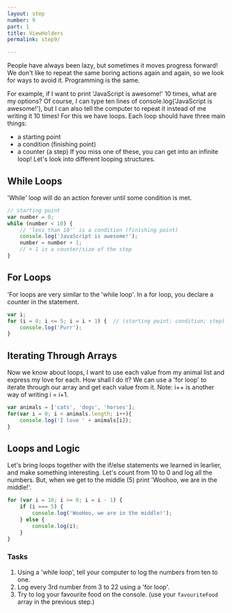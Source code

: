 ```yaml
---
layout: step
number: 9
part: 1
title: ViewHolders
permalink: step9/

---
```

People have always been lazy, but sometimes it moves progress forward! We
don't like to repeat the same boring actions again and again, so we look
for ways to avoid it. Programming is the same.

For example, if I want to print 'JavaScript is
awesome!' 10 times, what are my options? Of course, I can type ten lines of
console.log('JavaScript is awesome!'), but I can also tell the computer to
repeat it instead of me writing it 10 times!
For this we have loops.
Each loop should have three main things:
- a starting point
- a condition (finishing point)
- a counter (a step)
If you miss one of these, you can get into an infinite loop!
Let's look into different looping structures.


## While Loops

'While' loop will do an action forever until some condition is met.

```javascript
// starting point
var number = 0;
while (number < 10) {
    // 'less than 10'' is a condition (finishing point)
    console.log('JavaScript is awesome!');
    number = number + 1;
    // + 1 is a counter/size of the step
}
```

## For Loops

'For loops are very similar to the 'while loop'. In a for loop, you
declare a counter in the statement.

```javascript
var i;
for (i = 0; i <= 5; i = i + 1) {  // (starting point; condition; step)
    console.log('Purr');
}
```


## Iterating Through Arrays

Now we know about loops, I want to use each value from my animal list
and express my love for each. How shall I do it?
We can use a 'for loop' to iterate through our array and get each value
from it.
Note: i++ is another way of writing i = i+1.


```javascript
var animals = ['cats', 'dogs', 'horses'];
for(var i = 0; i < animals.length; i++){
    console.log('I love ' + animals[i]);
}
```

## Loops and Logic

Let's bring loops together with the if/else statements we learned in
learlier, and make something interesting.
Let's count from 10 to 0 and log all the numbers. But, when we get to the
middle (5) print 'Woohoo, we are in the middle!'.

```javascript
for (var i = 10; i >= 0; i = i - 1) {
    if (i === 5) {
        console.log('WooHoo, we are in the middle!');
    } else {
        console.log(i);
    }
}
```

### Tasks

1. Using a 'while loop', tell your computer to log the numbers from ten to one.
2. Log every 3rd number from 3 to 22 using a 'for loop'.
3. Try to log your favourite food on the console. (use your `favouriteFood` array in the previous step.)


